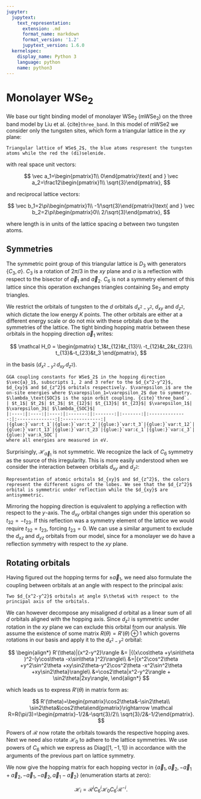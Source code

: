 ```yaml
---
jupyter:
  jupytext:
    text_representation:
      extension: .md
      format_name: markdown
      format_version: '1.2'
      jupytext_version: 1.6.0
  kernelspec:
    display_name: Python 3
    language: python
    name: python3
---
```


# Monolayer WSe$_2$


We base our tight binding model of monolayer WSe$_2$ (mWSe$_2$) on the three band model by Liu et al. {cite}`three_band`. In this model of mWSe2 we consider only the tungsten sites, which form a triangular lattice in the $xy$ plane: 


```{glue:figure} fig:lattice
Triangular lattice of WSe$_2$, the blue atoms respresent the tungsten atoms while the red the (di)selenide.
```

with real space unit vectors:

$$
\vec a_1=\begin{pmatrix}1\\ 0\end{pmatrix}\text{ and } \vec a_2=\frac12\begin{pmatrix}1\\ \sqrt{3}\end{pmatrix},    
$$

and reciprocal lattice vectors:

$$
\vec b_1=2\pi\begin{pmatrix}1\\ -1/\sqrt{3}\end{pmatrix}\text{ and } \vec b_2=2\pi\begin{pmatrix}0\\ 2/\sqrt{3}\end{pmatrix},    
$$

where length is in units of the lattice spacing $a$ between two tungsten atoms.


## Symmetries

The symmetric point group of this triangular lattice is $D_3$ with generators $\{C_3, \sigma\}$. $C_3$ is a rotation of $2\pi/3$ in the $xy$ plane and $\sigma$ is a reflection with respect to the bisector of $\vec a_1$ and $\vec a_2$. $C_6$ is not a symmetry element of this lattice since this operation exchanges triangles containing Se$_2$ and empty triangles.

We restrict the orbitals of tungsten to the $d$ orbitals $d_{x^2-y^2}$, $d_{xy}$ and $d_{z^2}$, which dictate the low energy $K$ points. The other orbitals are either at a different energy scale or do not mix with these orbitals due to the symmetries of the lattice. The tight binding hopping matrix between these orbitals in the hopping direction $\vec a_1$ writes:

$$
    \mathcal H_0 = \begin{pmatrix}
        t_1&t_{12}&t_{13}\\
        -t_{12}&t_2&t_{23}\\
        t_{13}&-t_{23}&t_3
    \end{pmatrix},
$$

in the basis $(d_{x^2-y^2}\, d_{xy}\,d_{z^2})$.


```{admonition} GGA coupling constants in eV
GGA coupling constants for WSe$_2$ in the hopping direction $\vec{a}_1$, subscripts 1, 2 and 3 refer to the $d_{x^2-y^2}$, $d_{xy}$ and $d_{z^2}$ orbitals respectively. $\varepsilon_i$ are the on-site energies where $\varepsilon_1=\varepsilon_2$ due to symmetry. $\lambda_\text{SOC}$ is the spin orbit coupling. {cite}`three_band`.
| $t_1$| $t_2$| $t_3$| $t_{12}$| $t_{13}$| $t_{23}$| $\varepsilon_1$| $\varepsilon_3$| $\lambda_{SOC}$|
|:----:|:----:|:----:|:-------:|:-------:|:-------:|:--------------:|:--------------:|:--------------:|
|{glue:}`var:t_1`|{glue:}`var:t_2`|{glue:}`var:t_3`|{glue:}`var:t_12`|{glue:}`var:t_13`|{glue:}`var:t_23`|{glue:}`var:ε_1`|{glue:}`var:ε_3`|{glue:}`var:λ_SOC`|
where all energies are measured in eV. 
```



Surprisingly, $\mathcal H_{\vec a_1}$ is not symmetric. We recognize the lack of $C_6$ symmetry as the source of this irregularity. This is more easily understood when we consider the interaction between orbitals $d_{xy}$ and $d_{z^2}$:

```{glue:figure} fig:d_z2-d_xy
Representation of atomic orbitals $d_{xy}$ and $d_{z^2}$, the colors represent the different signs of the lobes. We see that the $d_{z^2}$ orbital is symmetric under reflection while the $d_{xy}$ are antisymmetric.
```
Mirroring the hopping direction is equivalent to applying a reflection with respect to the $y$-axis. The $d_{xy}$ orbital changes sign under this operation so $t_{32}=-t_{23}$. If this reflection was a symmetry element of the lattice we would require $t_{32}=t_{23}$, forcing $t_{23}=0$. We can use a similar argument to exclude the $d_{xz}$ and $d_{yz}$ orbitals from our model, since for a monolayer we do have a reflection symmetry with respect to the $xy$ plane.


## Rotating orbitals

Having figured out the hopping terms for $\pm\vec a_1$, we need also formulate the coupling between orbitals at an angle with respect to the principal axis:

```{glue:figure} fig:rotate_orbital
Two $d_{x^2-y^2}$ orbitals at angle $\theta$ with respect to the principal axis of the orbitals.
```

We can however decompose any misaligned $d$ orbital as a linear sum of all $d$ orbitals aligned with the hopping axis. Since $d_{z^2}$ is symmetric under rotation in the $xy$ plane we can exclude this orbital from our analysis. We assume the existence of some matrix $R(\theta) = R'(\theta)\oplus 1$ which governs rotations in our basis and apply it to the $d_{x^2-y^2}$ orbital:

$$
\begin{align*}
R'(\theta)|{x^2-y^2}\rangle &= |{(x\cos\theta +y\sin\theta )^2-(y\cos\theta -x\sin\theta )^2}\rangle\\
&=|{x^2\cos^2\theta +y^2\sin^2\theta +xy\sin2\theta-y^2\cos^2\theta -x^2\sin^2\theta +xy\sin2\theta}\rangle\\
&=\cos2\theta|x^2-y^2\rangle + \sin2\theta|2xy\rangle,
\end{align*}
$$

which leads us to express $R'(\theta)$ in matrix form as:

$$
R'(\theta)=\begin{pmatrix}\cos2\theta&-\sin2\theta\\ \sin2\theta&\cos2\theta\end{pmatrix}\rightarrow \mathcal R=R(\pi/3)=\begin{pmatrix}-1/2&-\sqrt{3}/2\\ \sqrt{3}/2&-1/2\end{pmatrix}.
$$

Powers of $\mathcal R$ now rotate the orbitals towards the respective hopping axes. Next we need also rotate $\mathcal H_0$ to adhere to the lattice symmetries. We use powers of $C_6$ which we express as $\text{Diag}([1, -1, 1])$ in accordance with the arguments of the previous part on lattice symmetry. 

We now give the hopping matrix for each hopping vector in $\{\vec a_1, \vec a_2, -\vec a_1+\vec a_2, -\vec a_1, -\vec a_2, \vec a_1-\vec a_2\}$ (enumeration starts at zero):

$$
\mathcal H_i = \mathcal R^i C_6^i \mathcal H_0C_6^i \mathcal R^{-i}.
$$


```{bibliography} references.bib
```
